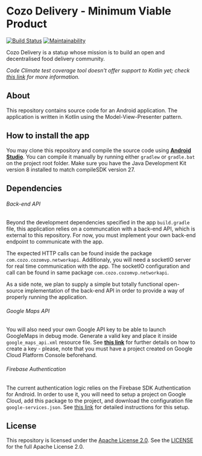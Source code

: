 # Cozo Delivery - Minimum Viable Product

[![Build Status](https://travis-ci.org/joaophellip/MVP.svg?branch=master)](https://travis-ci.org/joaophellip/MVP)
[![Maintainability](https://api.codeclimate.com/v1/badges/ccb2007fb0d7620ea9d1/maintainability)](https://codeclimate.com/github/joaophellip/MVP/maintainability)

Cozo Delivery is a statup whose mission is to build an open and decentralised food delivery community. 

*Code Climate test coverage tool doesn't offer support to Kotlin yet; check [this link](https://docs.codeclimate.com/docs/configuring-test-coverage#section-supported-languages-and-formats) for more information.*

## About

This repository contains source code for an Android application. The application is written in Kotlin using the Model-View-Presenter pattern.

## How to install the app

You may clone this repository and compile the source code using [**Android Studio**](https://developer.android.com/studio/run/). You can compile it manually by running either `gradlew` or `gradle.bat` on the project root folder. Make sure you have the Java Development Kit version 8 installed to match compileSDK version 27.

## Dependencies

###### Back-end API

Beyond the development dependencies specified in the app `build.gradle` file, this application relies on a communcation with a back-end API, which is external to this repository. For now, you must implement your own back-end endpoint to communicate with the app. 

The expected HTTP calls can be found inside the package `com.cozo.cozomvp.networkapi`. Additionaly, you will need a socketIO server for real time communication with the app. The socketIO configuration and call can be found in same package `com.cozo.cozomvp.networkapi`.

As a side note, we plan to supply a simple but totally functional open-source implementation of the back-end API in order to provide a way of properly running the application.

###### Google Maps API

You will also need your own Google API key to be able to launch GoogleMaps in debug mode. Generate a valid key and place it inside `google_maps_api.xml` resource file. See [**this link**](https://developers.google.com/maps/documentation/android-sdk/start) for further details on how to create a key - please, note that you must have a project created on Google Cloud Platform Console beforehand.

###### Firebase Authentication

The current authentication logic relies on the Firebase SDK Authentication for Android. In order to use it, you will need to setup a project on Google Cloud, add this package to the project, and download the configuration file `google-services.json`. See [this link](https://firebase.google.com/docs/android/setup) for detailed instructions for this setup.

## License

This repository is licensed under the [Apache License 2.0](http://www.apache.org/licenses/). See the [LICENSE](LICENSE) for the full Apache License 2.0.
